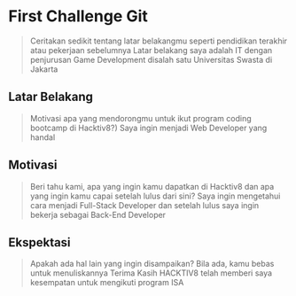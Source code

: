 # First Challenge Git

> Ceritakan sedikit tentang latar belakangmu seperti pendidikan terakhir atau pekerjaan sebelumnya
> Latar belakang saya adalah IT dengan penjurusan Game Development disalah satu Universitas Swasta di Jakarta

## Latar Belakang

> Motivasi apa yang mendorongmu untuk ikut program coding bootcamp di Hacktiv8?)
> Saya ingin menjadi Web Developer yang handal

## Motivasi

> Beri tahu kami, apa yang ingin kamu dapatkan di Hacktiv8 dan apa yang ingin kamu capai setelah lulus dari sini?
> Saya ingin mengetahui cara menjadi Full-Stack Developer dan setelah lulus saya ingin bekerja sebagai Back-End Developer

## Ekspektasi

> Apakah ada hal lain yang ingin disampaikan? Bila ada, kamu bebas untuk menuliskannya
> Terima Kasih HACKTIV8 telah memberi saya kesempatan untuk mengikuti program ISA

